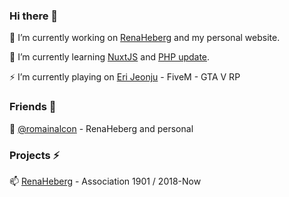 ### Hi there 👋
🔭 I’m currently working on [RenaHeberg](https://github.com/orgs/RenaHeberg/people?ref=Erioushy) and my personal website.

🌱 I’m currently learning [NuxtJS](https://fr.nuxtjs.org/guides/get-started/installation?ref=Erioushy) and [PHP update](https://www.php.net/?ref=Erioushy).

⚡ I’m currently playing on [Eri Jeonju](https://github.com/fr-rp/eri.j/?ref=Erioushy) - FiveM - GTA V RP

### Friends 👯
💬 [@romainalcon](https://github.com/romainalcon?ref=Erioushy) - RenaHeberg and personal

### Projects ⚡
📫 [RenaHeberg](https://github.com/orgs/RenaHeberg/people?ref=Erioushy) - Association 1901 / 2018-Now

<!--
**erioushy/erioushy** is a ✨ _special_ ✨ repository because its `README.md` (this file) appears on your GitHub profile.

Here are some ideas to get you started:

- 🔭 I’m currently working on ...
- 🌱 I’m currently learning ...
- 👯 I’m looking to collaborate on ...
- 🤔 I’m looking for help with ...
- 💬 Ask me about ...
- 📫 How to reach me: ...
- 😄 Pronouns: ...
- ⚡ Fun fact: ...
-->
